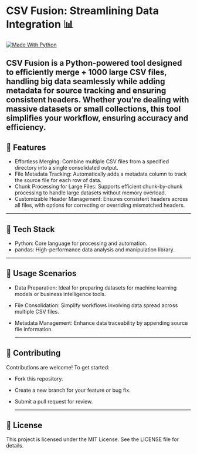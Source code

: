 # CSV Fusion: Streamlining Data Integration 📊
[![Made With Python ](https://img.shields.io/badge/Made%20with-Python-blue)](https://python.org/)  

CSV Fusion is a Python-powered tool designed to efficiently merge + 1000 large CSV files, handling big data seamlessly while adding metadata for source tracking and ensuring consistent headers. Whether you're dealing with massive datasets or small collections, this tool simplifies your workflow, ensuring accuracy and efficiency.
---

## 💎 Features  
- Effortless Merging: Combine multiple CSV files from a specified directory into a single consolidated output.
- File Metadata Tracking: Automatically adds a metadata column to track the source file for each row of data.
- Chunk Processing for Large Files: Supports efficient chunk-by-chunk processing to handle large datasets without memory overload.
- Customizable Header Management: Ensures consistent headers across all files, with options for correcting or overriding mismatched headers.

---

## 🔋 Tech Stack  
- Python: Core language for processing and automation.
- pandas: High-performance data analysis and manipulation library.

---

## 🌟 Usage Scenarios
- Data Preparation: Ideal for preparing datasets for machine learning models or business intelligence tools.
- File Consolidation: Simplify workflows involving data spread across multiple CSV files.
- Metadata Management: Enhance data traceability by appending source file information.
  
  ---
  
## 🚩 Contributing
Contributions are welcome! To get started:
- Fork this repository.
- Create a new branch for your feature or bug fix.
- Submit a pull request for review.

  ---
  
## 📖 License
This project is licensed under the MIT License. See the LICENSE file for details.
   
